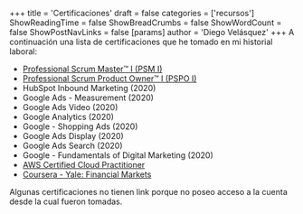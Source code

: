 +++
title = 'Certificaciones'
draft = false
categories = ['recursos']
ShowReadingTime = false
ShowBreadCrumbs = false
ShowWordCount = false
ShowPostNavLinks = false
[params]
    author = 'Diego Velásquez'
+++
A continuación una lista de certificaciones que he tomado en mi historial
laboral:
- [Professional Scrum Master™ I (PSM I)](https://www.credly.com/badges/06074e06-7a0e-4279-8d44-c863587615ee/)
- [Professional Scrum Product Owner™ I (PSPO I)](https://www.credly.com/badges/60ab4c98-34f4-406f-acad-de2e2fa6f646/)
- HubSpot Inbound Marketing (2020)
- Google Ads - Measurement (2020)
- Google Ads Video (2020)
- Google Analytics (2020)
- Google - Shopping Ads (2020)
- Google Ads Display (2020)
- Google Ads Search (2020)
- Google - Fundamentals of Digital Marketing (2020)
- [AWS Certified Cloud Practitioner](https://www.credly.com/badges/4ed8a589-ff34-468e-8b7f-f633430b75d2/)
- [Coursera - Yale: Financial Markets](https://www.coursera.org/account/accomplishments/certificate/BQ9ZV6B2YUQ6)

Algunas certificaciones no tienen link porque no poseo acceso a la cuenta
desde la cual fueron tomadas.
